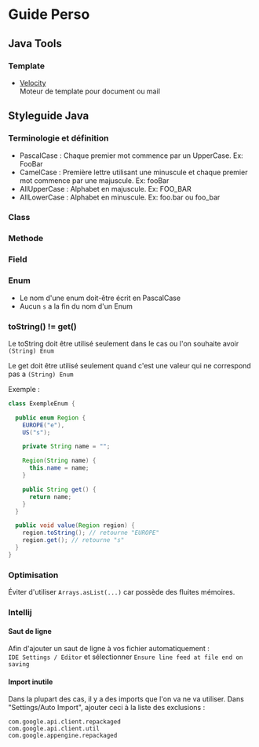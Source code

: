 # Guide Perso

## Java Tools

### Template

* [Velocity](http://velocity.apache.org/engine/devel/developer-guide.html)  
Moteur de template pour document ou mail



## Styleguide Java

### Terminologie et définition

* PascalCase : Chaque premier mot commence par un UpperCase. Ex: FooBar
* CamelCase : Première lettre utilisant une minuscule et chaque premier mot commence par une majuscule. Ex: fooBar
* AllUpperCase : Alphabet en majuscule. Ex: FOO_BAR
* AllLowerCase : Alphabet en minuscule. Ex: foo.bar ou foo_bar

### Class

### Methode

### Field

### Enum

* Le nom d'une enum doit-être écrit en PascalCase
* Aucun `s` a la fin du nom d'un Enum

### toString() != get()

Le toString doit être utilisé seulement dans le cas ou l'on souhaite avoir `(String) Enum`

Le get doit être utilisé seulement quand c'est une valeur qui ne correspond pas a `(String) Enum`

Exemple :

```java
class ExempleEnum {

  public enum Region {
    EUROPE("e"),
    US("s");

    private String name = "";

    Region(String name) {
      this.name = name;
    }

    public String get() {
      return name;
    }
  }

  public void value(Region region) {
    region.toString(); // retourne "EUROPE"
    region.get(); // retourne "s"
  }
}
```

### Optimisation

Éviter d'utiliser `Arrays.asList(...)` car possède des fluites mémoires.

### Intellij

#### Saut de ligne

Afin d'ajouter un saut de ligne à vos fichier automatiquement :  
`IDE Settings / Editor` et sélectionner `Ensure line feed at file end on saving`

#### Import inutile

Dans la plupart des cas, il y a des imports que l'on va ne va utiliser. Dans "Settings/Auto Import", ajouter ceci à la liste des exclusions :

```
com.google.api.client.repackaged
com.google.api.client.util
com.google.appengine.repackaged
```
